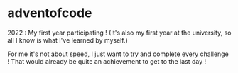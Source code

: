 # adventofcode

2022 :
  My first year participating ! 
(It's also my first year at the university, so all I know is what I've learned by myself.)

For me it's not about speed, I just want to try and complete every challenge ! That would already be quite an achievement to get to the last day !
